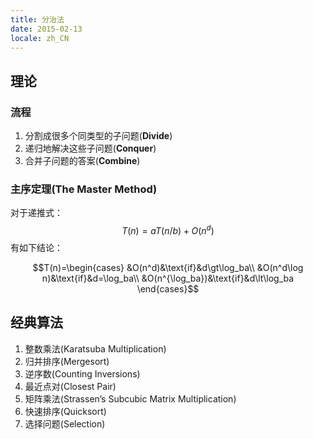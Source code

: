 ```yaml
---
title: 分治法
date: 2015-02-13
locale: zh_CN
---
```


## 理论

### 流程

1. 分割成很多个同类型的子问题(**Divide**)
2. 递归地解决这些子问题(**Conquer**)
3. 合并子问题的答案(**Combine**)



### 主序定理(The Master Method)


对于递推式：
$$T(n)=aT(n/b)+O(n^d)$$
有如下结论：


$$T(n)=\begin{cases}
&O(n^d)&\text{if}&d\gt\log_ba\\
&O(n^d\log n)&\text{if}&d=\log_ba\\
&O(n^{\log_ba})&\text{if}&d\lt\log_ba
\end{cases}$$


## 经典算法


1. 整数乘法(Karatsuba Multiplication)
2. 归并排序(Mergesort)
3. 逆序数(Counting Inversions)
4. 最近点对(Closest Pair)
5. 矩阵乘法(Strassen’s Subcubic Matrix Multiplication)
6. 快速排序(Quicksort)
7. 选择问题(Selection)

